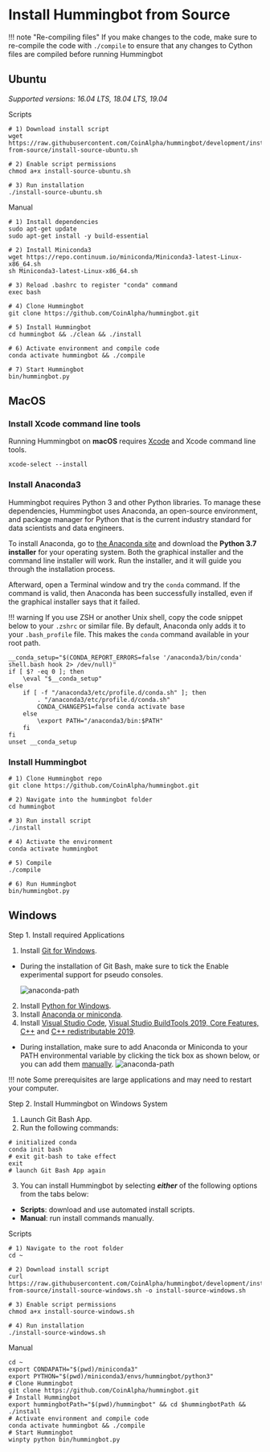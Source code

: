 # Install Hummingbot from Source

!!! note "Re-compiling files"
    If you make changes to the code, make sure to re-compile the code with `./compile` to ensure that any changes to Cython files are compiled before running Hummingbot

## Ubuntu

_Supported versions: 16.04 LTS, 18.04 LTS, 19.04_

Scripts

```Scripts
# 1) Download install script
wget https://raw.githubusercontent.com/CoinAlpha/hummingbot/development/installation/install-from-source/install-source-ubuntu.sh

# 2) Enable script permissions
chmod a+x install-source-ubuntu.sh

# 3) Run installation
./install-source-ubuntu.sh
```

Manual

```Manual
# 1) Install dependencies
sudo apt-get update
sudo apt-get install -y build-essential

# 2) Install Miniconda3
wget https://repo.continuum.io/miniconda/Miniconda3-latest-Linux-x86_64.sh
sh Miniconda3-latest-Linux-x86_64.sh

# 3) Reload .bashrc to register "conda" command
exec bash

# 4) Clone Hummingbot
git clone https://github.com/CoinAlpha/hummingbot.git

# 5) Install Hummingbot
cd hummingbot && ./clean && ./install

# 6) Activate environment and compile code
conda activate hummingbot && ./compile

# 7) Start Hummingbot
bin/hummingbot.py
```

## MacOS

### Install Xcode command line tools

Running Hummingbot on **macOS** requires [Xcode](https://developer.apple.com/xcode/) and Xcode command line tools.

```
xcode-select --install
```

### Install Anaconda3

Hummingbot requires Python 3 and other Python libraries. To manage these dependencies, Hummingbot uses Anaconda, an open-source environment, and package manager for Python that is the current industry standard for data scientists and data engineers.

To install Anaconda, go to [the Anaconda site](https://www.anaconda.com/distribution/) and download the **Python 3.7 installer** for your operating system. Both the graphical installer and the command line installer will work. Run the installer, and it will guide you through the installation process.

Afterward, open a Terminal window and try the `conda` command. If the command is valid, then Anaconda has been successfully installed, even if the graphical installer says that it failed.

!!! warning
    If you use ZSH or another Unix shell, copy the code snippet below to your `.zshrc` or similar file. By default, Anaconda only adds it to your `.bash_profile` file. This makes the `conda` command available in your root path.

```
__conda_setup="$(CONDA_REPORT_ERRORS=false '/anaconda3/bin/conda' shell.bash hook 2> /dev/null)"
if [ $? -eq 0 ]; then
    \eval "$__conda_setup"
else
    if [ -f "/anaconda3/etc/profile.d/conda.sh" ]; then
        . "/anaconda3/etc/profile.d/conda.sh"
        CONDA_CHANGEPS1=false conda activate base
    else
        \export PATH="/anaconda3/bin:$PATH"
    fi
fi
unset __conda_setup
```

### Install Hummingbot

```
# 1) Clone Hummingbot repo
git clone https://github.com/CoinAlpha/hummingbot.git

# 2) Navigate into the hummingbot folder
cd hummingbot

# 3) Run install script
./install

# 4) Activate the environment
conda activate hummingbot

# 5) Compile
./compile

# 6) Run Hummingbot
bin/hummingbot.py
```

## Windows

Step 1. Install required Applications

1. Install [Git for Windows](https://git-scm.com/download/win).

- During the installation of Git Bash, make sure to tick the Enable experimental support for pseudo consoles.

  ![anaconda-path](/assets/img/git-installation.png)

2. Install [Python for Windows](https://www.python.org/downloads/windows/).
3. Install [Anaconda or miniconda](https://docs.conda.io/projects/conda/en/latest/user-guide/install/windows.html).
4. Install [Visual Studio Code](https://code.visualstudio.com/download), [Visual Studio BuildTools 2019, Core Features, C++](https://visualstudio.microsoft.com/thank-you-downloading-visual-studio/?sku=BuildTools&rel=16) and [C++ redistributable 2019](https://aka.ms/vs/16/release/VC_redist.x64.exe).

- During installation, make sure to add Anaconda or Miniconda to your PATH environmental variable by clicking the tick box as shown below, or you can add them [manually](https://www.geeksforgeeks.org/how-to-setup-anaconda-path-to-environment-variable/).
  ![anaconda-path](/assets/img/anaconda-path.png)

!!! note
    Some prerequisites are large applications and may need to restart your computer.

Step 2. Install Hummingbot on Windows System

1. Launch Git Bash App.
2. Run the following commands:

```
# initialized conda
conda init bash
# exit git-bash to take effect
exit
# launch Git Bash App again
```

3. You can install Hummingbot by selecting **_either_** of the following options from the tabs below:

- **Scripts**: download and use automated install scripts.
- **Manual**: run install commands manually.

Scripts

```scripts
# 1) Navigate to the root folder
cd ~

# 2) Download install script
curl https://raw.githubusercontent.com/CoinAlpha/hummingbot/development/installation/install-from-source/install-source-windows.sh -o install-source-windows.sh

# 3) Enable script permissions
chmod a+x install-source-windows.sh

# 4) Run installation
./install-source-windows.sh
```

Manual

```Manual
cd ~
export CONDAPATH="$(pwd)/miniconda3"
export PYTHON="$(pwd)/miniconda3/envs/hummingbot/python3"
# Clone Hummingbot
git clone https://github.com/CoinAlpha/hummingbot.git
# Install Hummingbot
export hummingbotPath="$(pwd)/hummingbot" && cd $hummingbotPath && ./install
# Activate environment and compile code
conda activate hummingbot && ./compile
# Start Hummingbot
winpty python bin/hummingbot.py
```